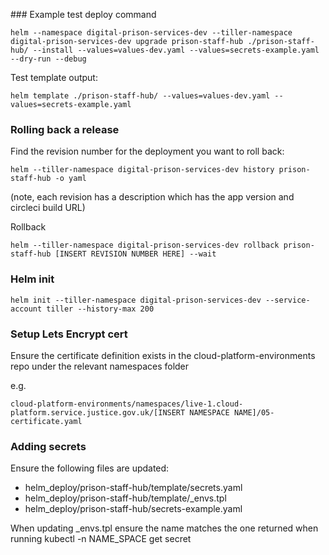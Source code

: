 
### Example test deploy command

```
helm --namespace digital-prison-services-dev --tiller-namespace digital-prison-services-dev upgrade prison-staff-hub ./prison-staff-hub/ --install --values=values-dev.yaml --values=secrets-example.yaml --dry-run --debug
```

Test template output:

```
helm template ./prison-staff-hub/ --values=values-dev.yaml --values=secrets-example.yaml
```

### Rolling back a release
Find the revision number for the deployment you want to roll back:
```
helm --tiller-namespace digital-prison-services-dev history prison-staff-hub -o yaml
```
(note, each revision has a description which has the app version and circleci build URL)

Rollback
```
helm --tiller-namespace digital-prison-services-dev rollback prison-staff-hub [INSERT REVISION NUMBER HERE] --wait
```

### Helm init

```
helm init --tiller-namespace digital-prison-services-dev --service-account tiller --history-max 200
```

### Setup Lets Encrypt cert

Ensure the certificate definition exists in the cloud-platform-environments repo under the relevant namespaces folder

e.g.
```
cloud-platform-environments/namespaces/live-1.cloud-platform.service.justice.gov.uk/[INSERT NAMESPACE NAME]/05-certificate.yaml
```

### Adding secrets

Ensure the following files are updated:
- helm_deploy/prison-staff-hub/template/secrets.yaml
- helm_deploy/prison-staff-hub/template/_envs.tpl
- helm_deploy/prison-staff-hub/secrets-example.yaml

When updating _envs.tpl ensure the name matches the one returned when running kubectl -n NAME_SPACE get secret
